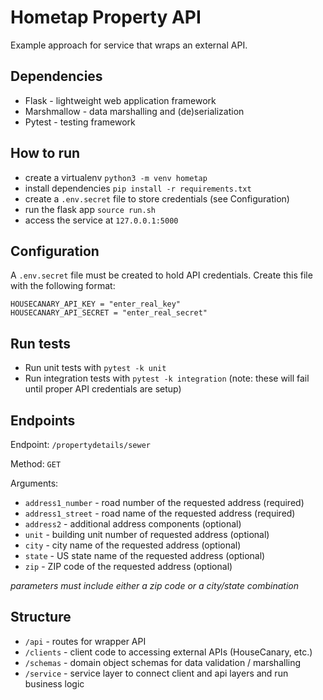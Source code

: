 # Hometap Property API
Example approach for service that wraps an external API.

## Dependencies
- Flask - lightweight web application framework
- Marshmallow - data marshalling and (de)serialization
- Pytest - testing framework

## How to run
- create a virtualenv `python3 -m venv hometap`
- install dependencies `pip install -r requirements.txt`
- create a `.env.secret` file to store credentials (see Configuration)
- run the flask app `source run.sh`
- access the service at `127.0.0.1:5000`

## Configuration
A `.env.secret` file must be created to hold API credentials.  Create this file with the following format:
```
HOUSECANARY_API_KEY = "enter_real_key"
HOUSECANARY_API_SECRET = "enter_real_secret"
```

## Run tests
- Run unit tests with `pytest -k unit`
- Run integration tests with `pytest -k integration` (note: these will fail until proper API credentials are setup)

## Endpoints

Endpoint: `/propertydetails/sewer`

Method: `GET`

Arguments:
- `address1_number` - road number of the requested address (required)
- `address1_street` - road name of the requested address (required)
- `address2` - additional address components (optional)
- `unit` - building unit number of requested address (optional)
- `city` - city name of the requested address (optional)
- `state` - US state name of the requested address (optional)
- `zip` - ZIP code of the requested address (optional)

*parameters must include either a zip code or a city/state combination*

## Structure
- `/api` - routes for wrapper API
- `/clients` - client code to accessing external APIs (HouseCanary, etc.)
- `/schemas` - domain object schemas for data validation / marshalling
- `/service` - service layer to connect client and api layers and run business logic
